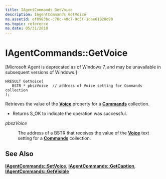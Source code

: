 ```yaml
---
title: IAgentCommands GetVoice
description: IAgentCommands GetVoice
ms.assetid: ef8983bc-c70c-48c7-9c5f-1dae61028d90
ms.topic: reference
ms.date: 05/31/2018
---
```


# IAgentCommands::GetVoice

\[Microsoft Agent is deprecated as of Windows 7, and may be unavailable in subsequent versions of Windows.\]

``` syntax
HRESULT GetVoice(
   BSTR * pbszVoice  // address of Voice setting for Commands collection
);
```

Retrieves the value of the [**Voice**](voice-property.md) property for a [**Commands**](/windows/desktop/lwef/the-commands-collection-object) collection.

-   Returns S\_OK to indicate the operation was successful.

<dl> <dt>

<span id="pbszVoice"></span><span id="pbszvoice"></span><span id="PBSZVOICE"></span>*pbszVoice*
</dt> <dd>

The address of a BSTR that receives the value of the [**Voice**](voice-property.md) text setting for a [**Commands**](/windows/desktop/lwef/the-commands-collection-object) collection.

</dd> </dl>

## See Also

[**IAgentCommands::SetVoice**](iagentcommands--setvoice.md), [**IAgentCommands::GetCaption**](iagentcommands--getcaption.md), [**IAgentCommands::GetVisible**](iagentcommands--getvisible.md)


 

 
